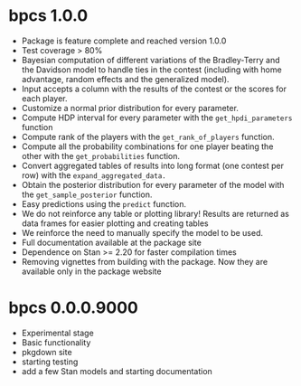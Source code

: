 # bpcs 1.0.0


* Package is feature complete and reached version 1.0.0
* Test coverage > 80%
* Bayesian computation of different variations of the Bradley-Terry and the Davidson model to handle ties in the contest (including with home advantage, random effects and the generalized model).
* Input accepts a column with the results of the contest or the scores for each player.
* Customize a normal prior distribution for every parameter.
* Compute HDP interval for every parameter with the `get_hpdi_parameters` function
* Compute rank of the players with the `get_rank_of_players` function.
* Compute all the probability combinations for one player beating the other with the `get_probabilities` function.
* Convert aggregated tables of results into long format (one contest per row) with the `expand_aggregated_data.`
* Obtain the posterior distribution for every parameter of the model with the `get_sample_posterior` function.
* Easy predictions using the `predict` function.
* We do not reinforce any table or plotting library! Results are returned as data frames for easier plotting and creating tables
* We reinforce the need to manually specify the model to be used.
* Full documentation available at the package site
* Dependence on Stan >= 2.20 for faster compilation times
* Removing vignettes from building with the package. Now they are available only in the package website

# bpcs 0.0.0.9000

* Experimental stage
* Basic functionality
* pkgdown site
* starting testing
* add a few Stan models and starting documentation

